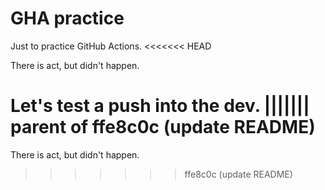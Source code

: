 # GHA practice

Just to practice GitHub Actions.
<<<<<<< HEAD

There is act, but didn't happen.

Let's test a push into the dev.
||||||| parent of ffe8c0c (update README)
=======

There is act, but didn't happen.
>>>>>>> ffe8c0c (update README)
